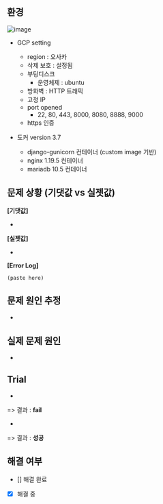 <!--
Issue Guide

- 적절한 제목으로 변경해주세요. (ex: [Bug Report] 동선 잔상, 그려지다 마는 현상)
- 최대한 아래 템플릿의 모든 칸을 채워주세요.
- 적절한 Label을 달아주세요.
- 담당자가 모호하거나 담당자를 모르는 경우, assign 칸을 비워주세요.
- 담당자가 확실한 경우 assign에 담당자를 언급해주세요.
- 담당자는 확인 후 라벨 P1-P3로 중요도를 표시해주세요.
- 담당자는 버그 수정 후 comment에 반영 예상 앱 버전을 남겨주세요.
-->

## 환경

![image](https://user-images.githubusercontent.com/58129950/155041694-57af051c-bd65-4afc-b232-b930fa7039f7.png)

- GCP setting

  - region : 오사카
  - 삭제 보호 : 설정됨
  - 부팅디스크
    - 운영체제 : ubuntu
  - 방화벽 : HTTP 트래픽
  - 고정 IP
  - port opened
    - 22, 80, 443, 8000, 8080, 8888, 9000
  - https 인증

- 도커 version 3.7

  - django-gunicorn 컨테이너 (custom image 기반)
  - nginx 1.19.5 컨테이너
  - mariadb 10.5 컨테이너

  



## 문제 상황 (기댓값 vs 실젯값)

**[기댓값]**

- 

**[실젯값]**

- 

**[Error Log]**

```shell
(paste here)
```



## 문제 원인 추정

- 

## 실제 문제 원인

- 



## Trial

- 

=> 결과 : **fail**



- 


=> 결과 : **성공**

## 해결 여부

- [] 해결 완료
- [x] 해결 중